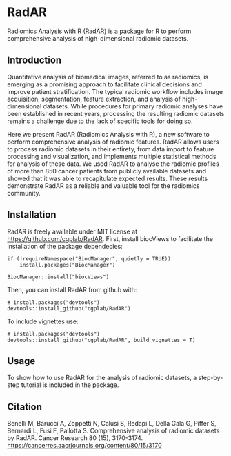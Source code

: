 # RadAR

Radiomics Analysis with R (RadAR) is a package for R to perform comprehensive analysis of high-dimensional radiomic datasets.

## Introduction

Quantitative analysis of biomedical images, referred to as radiomics, 
is emerging as a promising approach to facilitate clinical decisions 
and improve patient stratification. The typical radiomic workflow 
includes image acquisition, segmentation, feature extraction, 
and analysis of high-dimensional datasets. While procedures for primary radiomic 
analyses have been established in recent years, processing the resulting radiomic datasets 
remains a challenge due to the lack of specific tools for doing so. 

Here we present RadAR (Radiomics Analysis with R), a new software to perform 
comprehensive analysis of radiomic features. RadAR allows users to process radiomic 
datasets in their entirety, from data import to feature processing and visualization, 
and implements multiple statistical methods for analysis of these data. 
We used RadAR to analyse the radiomic profiles of more than 850 cancer patients 
from publicly available datasets and showed that it was able to recapitulate expected results. 
These results demonstrate RadAR as a reliable and valuable tool for the radiomics community.

## Installation
RadAR  is freely available under MIT license at  <https://github.com/cgplab/RadAR>. 
First, install biocViews to facilitate the installation of the package dependecies:

```{r, eval=FALSE}
if (!requireNamespace("BiocManager", quietly = TRUE))
    install.packages("BiocManager")

BiocManager::install("biocViews")
```

Then, you can install RadAR from github with:

```{r, eval = FALSE}
# install.packages("devtools")
devtools::install_github("cgplab/RadAR")
```

To include vignettes use:

```{r, eval = FALSE}
# install.packages("devtools")
devtools::install_github("cgplab/RadAR", build_vignettes = T)
```

## Usage 

To show how to use RadAR for the analysis of radiomic datasets, a step-by-step tutorial is included in the package.

## Citation

Benelli M, Barucci A, Zoppetti N, Calusi S, Redapi L, Della Gala G, Piffer S, Bernardi L, Fusi F, Pallotta S. Comprehensive analysis of radiomic datasets by RadAR. Cancer Research 80 (15), 3170-3174. https://cancerres.aacrjournals.org/content/80/15/3170
